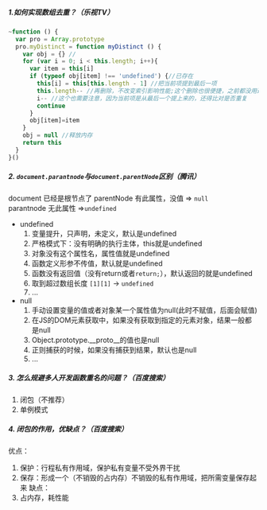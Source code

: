 ##### 1.如何实现数组去重？（乐视TV）
```javascript
~function () {
  var pro = Array.prototype
  pro.myDistinct = function myDistinct () {
    var obj = {} //
    for (var i = 0; i < this.length; i++){
      var item = this[i]
      if (typeof obj[item] !== 'undefined') {//已存在
        this[i] = this[this.length - 1] //把当前项提到最后一项
        this.length-- //再删除，不改变索引影响性能;这个删除也很便捷，之前都没用过--
        i-- //这个也需要注意，因为当前项是从最后一个提上来的，还得比对是否重复
        continue
      }
      obj[item]=item
    }
    obj = null //释放内存
    return this
  }
}()
```

##### 2. `document.parantnode`与`document.parentNode`区别（腾讯）
document  已经是根节点了
parentNode  有此属性，没值   => `null` <br/>
parantnode  无此属性   =>`undefined`

- undefined
  1. 变量提升，只声明，未定义，默认是undefined
  2. 严格模式下：没有明确的执行主体，this就是undefined
  3. 对象没有这个属性名，属性值就是undefined
  4. 函数定义形参不传值，默认就是undefined
  5. 函数没有返回值（没有return或者`return;`），默认返回的就是undefined 
  6. 取到超过数组长度 `[1][1]` -> `undefined`
  7. ...
- null
  1. 手动设置变量的值或者对象某一个属性值为null(此时不赋值，后面会赋值)
  2. 在JS的DOM元素获取中，如果没有获取到指定的元素对象，结果一般都是null
  3. Object.prototype.__proto__的值也是null
  4. 正则捕获的时候，如果没有捕获到结果，默认也是null
  5. ...

##### 3. 怎么规避多人开发函数重名的问题？（百度搜索）
1. 闭包（不推荐）
2. 单例模式

##### 4. 闭包的作用，优缺点？（百度搜索）
优点：
  1. 保护：行程私有作用域，保护私有变量不受外界干扰
  2. 保存：形成一个（不销毁的占内存）不销毁的私有作用域，把所需变量保存起来
缺点：
  1. 占内存，耗性能